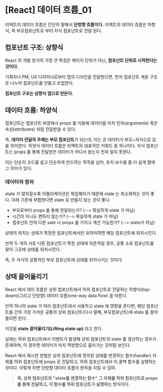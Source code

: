 [React] 데이터 흐름_01
===
리액트의 데이터 흐름은 간단히 말해서 **단방향 흐름이다.** 리액트의 데이터 흐름은 하향식, 즉 부모컴포넌트로 부터 자식 컴포넌트로 전달 된다.

## 컴포넌트 구조: 상향식
React 의 개발 방식의 가장 큰 특징은 페이지 단위가 아닌, **컴포넌트 단위로 시작한다는 것이다.**

기획자나 PM, UX 디자이너로부터 앱의 디자인을 전달받으면, 먼저 컴포넌트 계층 구조로 나누어 컴포넌트를 만들고 조립한다.

**컴포넌트 구조는 상향식 앱으로 만든다.**

## 데이터 흐름: 하양식
컴포넌트는 컴포넌트 바깥에서 props 를 이용해 데이터를 마치 인자(arguments) 혹은 속성(attributes) 처럼 전달받을 수 있다. 

즉, **데이터 전달의 주체는 부모 컴포넌트**가 되는데, 이는 곧 데이터가 부모~자식으로 감을 의미한다. 하양식 데이터 흐름은 리액트의 대표적인 키워드 중 하나이다. 
자식 컴포넌트는 props 를 통해 전달받은 데이터가 어디서 왔는지 전혀 알지 못한다.

이는 단순히 코드를 쉽고 단순하게 만드려는 목적을 넘어, 유지 보수를 좀 더 쉽게 함에 그 의미가 있다.

### 데이터의 정의
state 가 많아질수록 어플리케이션은 복잡해지기 때문에 state 는 최소화하는 것이 좋다. 아래 기준에 부합한다면 state 로 만들지 않는 것이 좋다.

- 부모로부터 props 를 통해 전달되는가? (--> 확실하게 state 가 아님)
- 시간이 지나도 변하지 않는가? (--> 확실하게 state 가 아님)
- 컴포넌트 안의 다른 sate 나 props 를 가지고 계산 가능한가? (--> state가 아님)

상태의 위치는 상태가 특정한 컴포넌트에서만 유의미하면 해당 컴포넌트에 위치시킨다.

만약 두 개의 서로 다른 컴포넌트가 특정 상태에 의존적일 경우, 공통 소유 컴포넌트를 찾아 그곳에 상태를 위치시킨다. 

즉, 두 자식의 공통적인 부모 컴포넌트에 상태를 위치시키는 것이다.

## 상태 끌어올리기
React 에서 데이 흐름은 상위 컴포넌트에서 하위 컴포넌트로 전달하는 하향식(top-down)(그리고 단방향) 데이터 흐름(one-way data flow) 을 따른다.

만약 하나의 state 가 여러 컴포넌트에서 사용하고 state 에 영향을 준다면, 해당 컴포넌트들 간의 가장 가까운 공통의 상위 컴포넌트(다시 말해, 부모컴포넌트)에 state 를 끌어 올리면 된다.

이것을 **state 끌어올리기(Lifting state up)** 라고 한다.

실제는 하위 컴포넌트에서 이벤트가 발생해 상위 컴포넌트의 state 를 갱신하는 경우가 존재하며, 이 경우엔 데이터가 마치 역방향으로 흘러가는 것처럼 보인다.

React 에서 제시한 방법은 상위 컴포넌트에 정의된 상태를 변경하는 함수(handler) 자체를 하위 컴포넌트에 props 로 전달하고, 하위 컴포넌트에서 이 콜백 함수를 실행하는 것이다. 이렇게 하면 단방향 데이터 흐름의 원칙을 지킬 수 있따.

> **즉, 상위 컴포넌트의 "state를 변경하는 함수" 그 자체를 하위 컴포넌트로 props 를 통해 전달하고, 이 함수를 하위 컴포넌트가 실행하는 방식이다.**